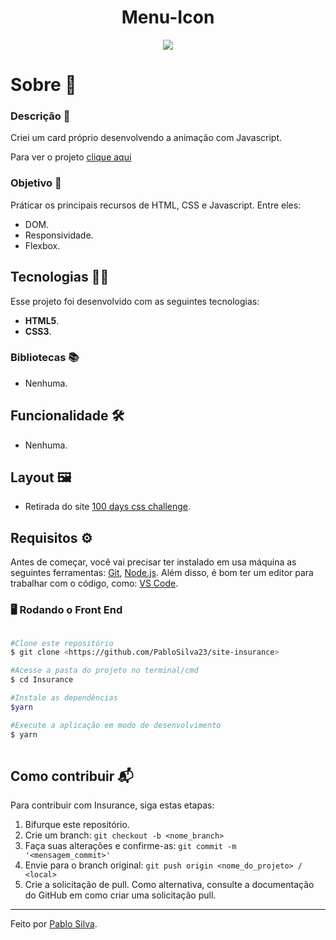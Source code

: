 <h1 align="center">Menu-Icon</h1>
 
<div align="center">
  <img src="https://user-images.githubusercontent.com/87915108/150839762-e7dd7a05-2a68-47ef-b2c1-2f9220a86357.gif"></img>
</div>
 
<h1 id="sobre">Sobre 📖</h1>

### Descrição 📄

Criei um card próprio desenvolvendo a animação com Javascript.

Para ver o projeto [clique aqui](https://pablosilva23.github.io/menu-icon/)

### Objetivo 🎯

Práticar os principais recursos de HTML, CSS e Javascript. Entre eles:

- DOM.
- Responsividade.
- Flexbox.

<h2 id="tecnologias">Tecnologias 👨‍💻</h2>

Esse projeto foi desenvolvido com as seguintes tecnologias:

* **HTML5**.
* **CSS3**.

### Bibliotecas 📚

- Nenhuma.

<h2 id="funcionalidades">Funcionalidade 🛠️</h2>

- Nenhuma.

## Layout 🖼️

- Retirada do site [100 days css challenge](https://100dayscss.com/about/).

## Requisitos ⚙️

Antes de começar, você vai precisar ter instalado em usa máquina as seguintes ferramentas: [Git](https://git-scm.com/), [Node.js](https://nodejs.org/en/). Além disso, é bom ter um editor para trabalhar com o código, como: [VS Code](https://code.visualstudio.com/).

### 🖥️ Rodando o Front End

```bash

#Clone este repositório
$ git clone <https://github.com/PabloSilva23/site-insurance>

#Acesse a pasta do projeto no terminal/cmd
$ cd Insurance

#Instale as dependências
$yarn

#Execute a aplicação em modo de desenvolvimento
$ yarn
 
```

## Como contribuir 📬

Para contribuir com Insurance, siga estas etapas:

1. Bifurque este repositório.
1. Crie um branch: `git checkout -b <nome_branch>`
1. Faça suas alterações e confirme-as: `git commit -m '<mensagem_commit>'`
1. Envie para o branch original: `git push origin <nome_do_projeto> / <local>`
1. Crie a solicitação de pull. Como alternativa, consulte a documentação do GitHub em como criar uma solicitação pull.

---
Feito por [Pablo Silva](https://github.com/PabloSilva23).
